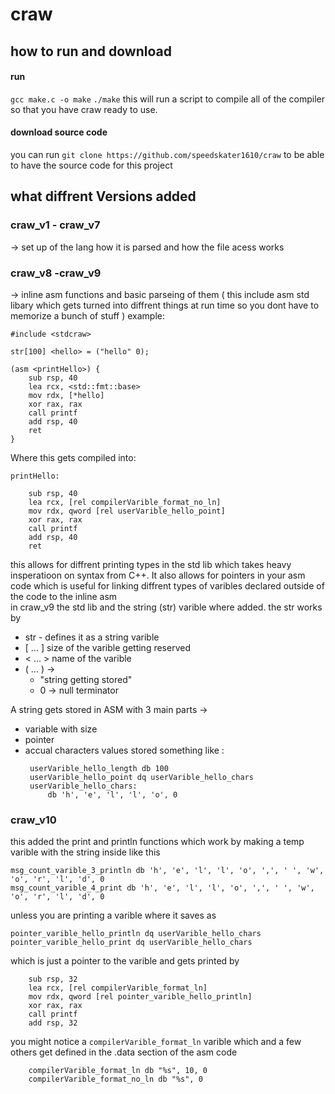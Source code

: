 # craw

## how to run and download
#### run
`gcc make.c -o make`
`./make`
this will run a script to compile all of the compiler so that you have craw ready to use. 


#### download source code 
you can run 
`git clone https://github.com/speedskater1610/craw` to be able to have the source code for this project


## what diffrent Versions added 
### craw_v1 - craw_v7   
-> set up of the lang how it is parsed and how the file acess works
### craw_v8 -craw_v9   
-> inline asm functions and basic parseing of them ( this include asm std libary which gets turned into diffrent things at run time so you dont have to memorize a bunch of stuff ) example:   
```
#include <stdcraw>

str[100] <hello> = ("hello" 0);

(asm <printHello>) {
    sub rsp, 40 
    lea rcx, <std::fmt::base>
    mov rdx, [*hello]
    xor rax, rax
    call printf
    add rsp, 40 
    ret
}
```   
Where this gets compiled into:   
```
printHello:    
   
    sub rsp, 40    
    lea rcx, [rel compilerVarible_format_no_ln]   
    mov rdx, qword [rel userVarible_hello_point]   
    xor rax, rax   
    call printf   
    add rsp, 40    
    ret
```
this allows for diffrent printing types in the std lib which takes heavy insperatioon on syntax from C++. It also allows for pointers in your asm code which is useful for linking diffrent types of varibles declared outside of the code to the inline asm   
in craw_v9 the std lib and the string (str) varible where added. the str works by   
- str - defines it as a string varible
- [ ... ] size of the varible getting reserved
- < ... > name of the varible
- ( ... ) ->
    - "string getting stored"
    - 0 -> null terminator

 A string gets stored in ASM with 3 main parts ->
 - variable with size
 - pointer
 - accual characters values
   stored something like :
   ```
	userVarible_hello_length db 100
	userVarible_hello_point dq userVarible_hello_chars
	userVarible_hello_chars:
		db 'h', 'e', 'l', 'l', 'o', 0
   ```

### craw_v10 
this added the print and println functions which work by making a temp varible with the string inside like this  
```
msg_count_varible_3_println db 'h', 'e', 'l', 'l', 'o', ',', ' ', 'w', 'o', 'r', 'l', 'd', 0
msg_count_varible_4_print db 'h', 'e', 'l', 'l', 'o', ',', ' ', 'w', 'o', 'r', 'l', 'd', 0
```
unless you are printing a varible where it saves as   
```
pointer_varible_hello_println dq userVarible_hello_chars
pointer_varible_hello_print dq userVarible_hello_chars
```
which is just a pointer to the varible
and gets printed by

```
	sub rsp, 32
	lea rcx, [rel compilerVarible_format_ln]
	mov rdx, qword [rel pointer_varible_hello_println]
	xor rax, rax
	call printf 
	add rsp, 32
```
you might notice a `compilerVarible_format_ln` varible which and a few others get defined in the .data section of the asm code
```
    compilerVarible_format_ln db "%s", 10, 0
    compilerVarible_format_no_ln db "%s", 0
```

